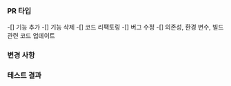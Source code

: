 ### PR 타입

-[] 기능 추가
-[] 기능 삭제
-[] 코드 리팩토링
-[] 버그 수정
-[] 의존성, 환경 변수, 빌드 관련 코드 업데이트

### 변경 사항

### 테스트 결과
